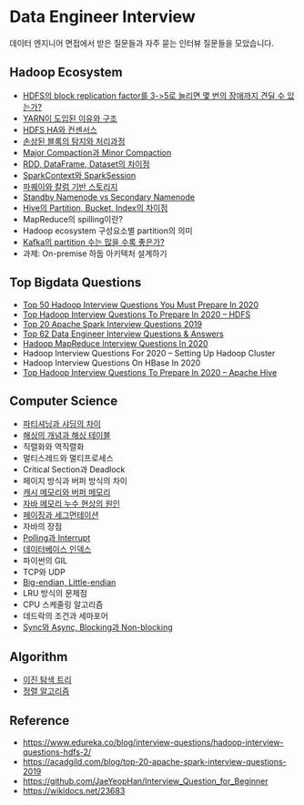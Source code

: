 # Data Engineer Interview

데이터 엔지니어 면접에서 받은 질문들과 자주 묻는 인터뷰 질문들을 모았습니다.


## Hadoop Ecosystem
- [HDFS의 block replication factor를 3->5로 늘리면 몇 번의 장애까지 견딜 수 있는가?](hadoop/hdfs_replication_and_fault_tolerance.md)
- [YARN이 도입된 이유와 구조](hadoop/why_use_yarn.md)
- [HDFS HA와 컨센서스](hadoop/hdfs_ha_and_consensus.md)
- [손상된 블록의 탐지와 처리과정](hadoop/hdfs_block_scanner.md)
- [Major Compaction과 Minor Compaction](hadoop/hbase_compaction.md)
- [RDD, DataFrame, Dataset의 차이점](hadoop/rdd_df_ds.md)
- [SparkContext와 SparkSession](hadoop/sparkcontext_sparksession.md)
- [파퀘이와 칼럼 기반 스토리지](hadoop/parquet_and_column_based_storage.md)
- [Standby Namenode vs Secondary Namenode](hadoop/standbynn_secondarynn.md)
- [Hive의 Partition, Bucket, Index의 차이점](hadoop/hive_partition_bucket_index.md)
- MapReduce의 spilling이란?
- Hadoop ecosystem 구성요소별 partition의 의미
- [Kafka의 partition 수는 많을 수록 좋은가?](hadoop/kafka_too_many_partitions.md)
- 과제: On-premise 하둡 아키텍처 설계하기

## Top Bigdata Questions
- [Top 50 Hadoop Interview Questions You Must Prepare In 2020](top_bigdata_questions/top_50_hadoop_interview_questions_in_2020.md)
- [Top Hadoop Interview Questions To Prepare In 2020 – HDFS](top_bigdata_questions/top_hadoop_interview_questions_in_2020_hdfs.md)
- [Top 20 Apache Spark Interview Questions 2019](top_bigdata_questions/top_20_apache_spark_interview_questions_2019.md)
- [Top 62 Data Engineer Interview Questions & Answers](top_bigdata_questions/top_62_data_engineer_interview_questions.md)
- [Hadoop MapReduce Interview Questions In 2020](top_bigdata_questions/hadoop_mapreduce_interview_questions_in_2020.md)
- Hadoop Interview Questions For 2020 – Setting Up Hadoop Cluster
- Hadoop Interview Questions On HBase In 2020
- [Top Hadoop Interview Questions To Prepare In 2020 – Apache Hive](top_bigdata_questions/top_hadoop_interview_questions-hive.md)

## Computer Science
- [파티셔닝과 샤딩의 차이](computer_science/partitioning_vs_sharding.md)
- [해싱의 개념과 해싱 테이블](computer_science/hash_table.md)
- 직렬화와 역직렬화
- 멀티스레드와 멀티프로세스
- Critical Section과 Deadlock
- 페이지 방식과 버퍼 방식의 차이
- [캐시 메모리와 버퍼 메모리](computer_science/difference_between_cache_and_buffer.md)
- [자바 메모리 누수 현상의 원인](computer_science/understanding_memory_leaks_in_java.md)
- [페이징과 세그먼테이션](computer_science/paging_segmentation.md)
- 자바의 장점
- [Polling과 Interrupt](computer_science/polling_and_interrupt.md)
- [데이터베이스 인덱스](computer_science/database_index.md)
- 파이썬의 GIL
- TCP와 UDP
- [Big-endian, Little-endian](computer_science/big_endian_little_endian.md)
- LRU 방식의 문제점
- CPU 스케줄링 알고리즘
- 데드락의 조건과 세마포어
- [Sync와 Async, Blocking과 Non-blocking](computer_science/sync_async_block_nonblock.md)

## Algorithm
- [이진 탐색 트리](algorithm/binary_search_tree.md)
- [정렬 알고리즘](algorithm/sorting_algorithm.md)

## Reference
- https://www.edureka.co/blog/interview-questions/hadoop-interview-questions-hdfs-2/
- https://acadgild.com/blog/top-20-apache-spark-interview-questions-2019
- https://github.com/JaeYeopHan/Interview_Question_for_Beginner
- https://wikidocs.net/23683
